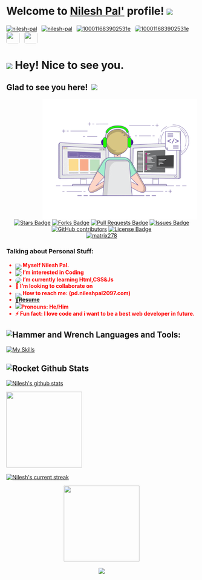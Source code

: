
# Welcome to [Nilesh Pal'](https://www.technonilesh.online/?m=1) profile! <a href="[(https://www.technonilesh.online/?m=1)"><img src="https://media.giphy.com/media/hvRJCLFzcasrR4ia7z/giphy.gif"  width="25px"></a>

<a href="https://www.linkedin.com/in/nilesh-pal-0316071aa?utm_source=share&utm_campaign=share_via&utm_content=profile&utm_medium=android_app" target="_blank"><img align="center" src="https://raw.githubusercontent.com/rahuldkjain/github-profile-readme-generator/master/src/images/icons/Social/linked-in-alt.svg" alt="nilesh-pal" height="30" width="40" /></a>
&nbsp;
<a href="https://www.instagram.com/_sid_is_here_rs_?igsh=eXh6MmtuajVqODBw" target="_blank"><img align="center" src="https://raw.githubusercontent.com/rahuldkjain/github-profile-readme-generator/master/src/images/icons/Social/instagram.svg" alt="nilesh-pal" height="30" width="40" /></a>
&nbsp;
<a href="https://www.facebook.com/siddharth.paul.773" target="_blank"><img align="center" src="https://raw.githubusercontent.com/rahuldkjain/github-profile-readme-generator/master/src/images/icons/Social/facebook.svg" alt="100011683902531e" height="30" width="40" /></a>
&nbsp;
<a href="https://www.quora.com/profile/Nilesh-1232?ch=10&oid=1162788057&share=bfed29f7&srid=u82c0T&target_type=user"> 
<img align="center" src="https://qph.cf2.quoracdn.net/main-qimg-4d340b8b704ccfc33ac16dd261b6c121-lq" alt="100011683902531e" height="32" width="35" style="border-radius:5px"/></a>
&nbsp;
<a href="https://pin.it/4PRaWU628"> 
<img align="center" src="https://i.pinimg.com/564x/6e/ad/91/6ead912ceb43c93b8e189d1eb802845f.jpg" height="32" width="35" style="border-radius:5px"/></a>
&nbsp;
<a href="https://www.technonilesh.online/"> 
<img align="center" src="https://i.pinimg.com/564x/3a/05/7f/3a057fa323da56a49ca5e2c78463de26.jpg" height="32" width="35" style="border-radius:5px"/></a>



<h1><img src="https://emojis.slackmojis.com/emojis/images/1531849430/4246/blob-sunglasses.gif?1531849430" width="30"/> Hey! Nice to see you.</h1>

## Glad to see you here! &nbsp;![](https://vbr.nathanchung.dev/badge?page_id=visitor-badge-reloaded-visitors&color=55acb7&style=for-the-badge&logo=Github)

<img align="right" alt="GIF" src="https://github.com/AswinBarath/AswinBarath/blob/master/coding.gif?raw=true" width="408" height="318"/>
   <div align="center">
  <a href="https://github.comNilesh123-pal/awesome-README-templates/stargazers"><img src="https://img.shields.io/github/stars/elangosundar/awesome-README-templates" alt="Stars Badge"/></a>
<a href="https://github.com/Nilesh123-pal/awesome-README-templates/network/members"><img src="https://img.shields.io/github/forks/elangosundar/awesome-README-templates" alt="Forks Badge"/></a>
<a href="https://github.com/Nilesh123-pal/awesome-README-templates/pulls"><img src="https://img.shields.io/github/issues-pr/elangosundar/awesome-README-templates" alt="Pull Requests Badge"/></a>
<a href="https://github.com/Nilesh123-pal/awesome-README-templates/issues"><img src="https://img.shields.io/github/issues/elangosundar/awesome-README-templates" alt="Issues Badge"/></a>
<a href="https://github.com/Nilesh123-pal/awesome-README-templates/graphs/contributors"><img alt="GitHub contributors" src="https://img.shields.io/github/contributors/elangosundar/awesome-README-templates?color=2b9348"></a>
<a href="https://github.com/Nilesh123-pal/awesome-README-templates/blob/master/LICENSE"><img src="https://img.shields.io/github/license/elangosundar/awesome-README-templates?color=2b9348" alt="License Badge"/></a>
</div>

<div align="center">
  <a href="https://www.technonilesh.online/"> <img src="https://cdn.buymeacoffee.com/buttons/v2/default-yellow.png" height="40" width="140" alt="matrix278" /></a>
</div>

### Talking about Personal Stuff:

 
 <ul style="font-weight: bold; color: red;">
        <li><img src="https://media.tenor.com/nebZyl8oN7IAAAAi/wave-hello.gif" style="height:25px;position: relative; top:7px;"> Myself Nilesh Pal.</li>
      <li><img src="https://media.tenor.com/F0uEWXLHEHwAAAAi/eyes-noto-color-emoji.gif" style="height:22px ; position: relative; top:5px;"> I’m interested in Coding</li>
     <li><img src="https://i.pinimg.com/originals/21/ea/f3/21eaf3d13b897e6a5161d8e0382d851b.png" style="height:18px; position: relative; top:5px; border-radius: 50%;" > I’m currently learning Html,CSS&Js</li>
     <li>💞️ I’m looking to collaborate on</li>
     <li><img src="https://media.tenor.com/4s8RxnXHt-4AAAAi/icon-cute.gif"  style="height:25px; position: relative; top:10px;"> How to reach me: (pd.nileshpal2097.com)</li>
     <li><a href ="https://drive.google.com/file/d/1PvxVur2jSAJjv8eEtsWhEFdsUVe0A5Mm/view?usp=drive_link">📃Resume</a></li></li>
     <li><img src="https://media.tenor.com/GX1Op5FKPFwAAAAi/dm4uz3-foekoe.gif" style="height:20px">Pronouns: He/Him</li>
     <li>⚡ Fun fact: I love code and i want to be a best web developer in future.</li>
     </ul>


## <img src="https://raw.githubusercontent.com/Tarikul-Islam-Anik/Animated-Fluent-Emojis/master/Emojis/Objects/Hammer%20and%20Wrench.png" alt="Hammer and Wrench" width="30" height="30" /> **Languages and Tools:**  
[![My Skills](https://skillicons.dev/icons?i=html,css,tailwind,js,md,git,github,vscode,=13)](#)

## <img src="https://raw.githubusercontent.com/Tarikul-Islam-Anik/Animated-Fluent-Emojis/master/Emojis/Travel%20and%20places/Rocket.png" alt="Rocket" width="30" height="30" /> Github Stats 

 [![Nilesh's github stats](https://bad-apple-github-readme.vercel.app/api?username=Nilesh123-pal&show_icons=true&count_private=true&line_height=20&icon_color=00b3ff&theme=blue-green&title_color=00b3ff)](#)
 
<div>
<a href="https://www.technonilesh.online/"> 
<img src="https://i.pinimg.com/originals/c6/eb/ff/c6ebfff49a0603c04909f724798ca666.png" height="200" width="200"/>
</a></div>

[![Nilesh's current streak](https://streak-stats.demolab.com/?user=Nilesh123-pal&count_private=true&theme=blue-green&title_color=00b3ff)](#)
<p align="center">
<img src="https://media1.tenor.com/m/-buzIaq-QeoAAAAC/code-coding.gif" height="200" width="200"/>
</p>

<p align="center">
     <img src="https://capsule-render.vercel.app/api?type=waving&color=gradient&height=100&section=footer">
</p>



<!---

Nilesh123-pal/Nilesh123-pal is a ✨ special ✨ repository because its `README.md` (this file) appears on your GitHub profile.
You can click the Preview link to take a look at your changes.
--->
